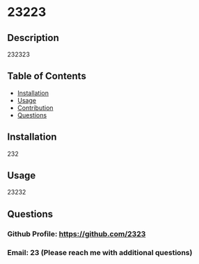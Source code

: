 # 23223

## Description

232323

## Table of Contents

- [Installation](#installation)
- [Usage](#usage)
- [Contribution](#contribution)
- [Questions](#questions)


## Installation

232

## Usage

23232

## Questions

### Github Profile: https://github.com/2323
### Email: 23 (Please reach me with additional questions)



